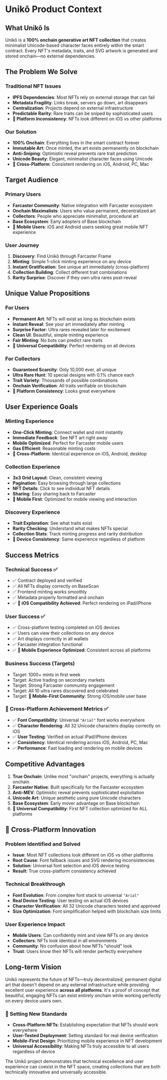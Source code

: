 # Unikō Product Context

## What Unikō Is
Unikō is a **100% onchain generative art NFT collection** that creates minimalist Unicode-based character faces entirely within the smart contract. Every NFT's metadata, traits, and SVG artwork is generated and stored onchain—no external dependencies.

## The Problem We Solve

### Traditional NFT Issues
- **IPFS Dependencies**: Most NFTs rely on external storage that can fail
- **Metadata Fragility**: Links break, servers go down, art disappears
- **Centralization**: Projects depend on external infrastructure
- **Predictable Rarity**: Rare traits can be sniped by sophisticated users
- **🍎 Platform Inconsistency**: NFTs look different on iOS vs other platforms

### Our Solution
- **100% Onchain**: Everything lives in the smart contract forever
- **Immutable Art**: Once minted, the art exists permanently on blockchain
- **Anti-Sniping**: Optimistic reveal prevents rare trait prediction
- **Unicode Beauty**: Elegant, minimalist character faces using Unicode
- **🍎 Cross-Platform**: Consistent rendering on iOS, Android, PC, Mac

## Target Audience

### Primary Users
- **Farcaster Community**: Native integration with Farcaster ecosystem
- **Onchain Maximalists**: Users who value permanent, decentralized art
- **Collectors**: People who appreciate minimalist, procedural art
- **Base Ecosystem**: Early adopters of Base blockchain
- **🍎 Mobile Users**: iOS and Android users seeking great mobile NFT experience

### User Journey
1. **Discovery**: Find Unikō through Farcaster Frame
2. **Minting**: Simple 1-click minting experience on any device
3. **Instant Gratification**: See unique art immediately (cross-platform)
4. **Collection Building**: Collect different trait combinations
5. **Rarity Surprise**: Discover if they own ultra rares post-reveal

## Unique Value Propositions

### For Users
- **Permanent Art**: NFTs will exist as long as blockchain exists
- **Instant Reveal**: See your art immediately after minting
- **Surprise Factor**: Ultra rares revealed later for excitement
- **Clean UI**: Beautiful, simple minting experience
- **Fair Minting**: No bots can predict rare traits
- **🍎 Universal Compatibility**: Perfect rendering on all devices

### For Collectors
- **Guaranteed Scarcity**: Only 10,000 ever, all unique
- **Ultra Rare Hunt**: 10 special designs with 0.1% chance each
- **Trait Variety**: Thousands of possible combinations
- **Onchain Verification**: All traits verifiable on blockchain
- **🍎 Platform Consistency**: Looks great everywhere

## User Experience Goals

### Minting Experience
- **One-Click Minting**: Connect wallet and mint instantly
- **Immediate Feedback**: See NFT art right away
- **Mobile Optimized**: Perfect for Farcaster mobile users
- **Gas Efficient**: Reasonable minting costs
- **🍎 Cross-Platform**: Identical experience on iOS, Android, desktop

### Collection Experience
- **3x3 Grid Layout**: Clean, consistent viewing
- **Pagination**: Easy browsing through large collections
- **NFT Details**: Click to see individual NFT details
- **Sharing**: Easy sharing back to Farcaster
- **🍎 Mobile First**: Optimized for mobile viewing and interaction

### Discovery Experience
- **Trait Exploration**: See what traits exist
- **Rarity Checking**: Understand what makes NFTs special
- **Collection Stats**: Track minting progress and rarity distribution
- **🍎 Device Consistency**: Same experience regardless of platform

## Success Metrics

### Technical Success ✅
- ✅ Contract deployed and verified
- ✅ All NFTs display correctly on BaseScan
- ✅ Frontend minting works smoothly
- ✅ Metadata properly formatted and onchain
- ✅ **🍎 iOS Compatibility Achieved**: Perfect rendering on iPad/iPhone

### User Success ✅
- ✅ Cross-platform testing completed on iOS devices
- ✅ Users can view their collections on any device
- ✅ Art displays correctly in all wallets
- ✅ Farcaster integration functional
- ✅ **🍎 Mobile Experience Optimized**: Consistent across all platforms

### Business Success (Targets)
- Target: 1000+ mints in first week
- Target: Active trading on secondary markets
- Target: Strong Farcaster community engagement
- Target: All 10 ultra rares discovered and celebrated
- Target: **🍎 Mobile-First Community**: Strong iOS/mobile user base

### **🍎 Cross-Platform Achievement Metrics ✅**
- ✅ **Font Compatibility**: Universal `"Arial"` font works everywhere
- ✅ **Character Rendering**: All 32 Unicode characters display correctly on iOS
- ✅ **User Testing**: Verified on actual iPad/iPhone devices
- ✅ **Consistency**: Identical rendering across iOS, Android, PC, Mac
- ✅ **Performance**: Fast loading and rendering on mobile devices

## Competitive Advantages

1. **True Onchain**: Unlike most "onchain" projects, everything is actually onchain
2. **Farcaster Native**: Built specifically for the Farcaster ecosystem
3. **Anti-MEV**: Optimistic reveal prevents sophisticated exploitation
4. **Unicode Art**: Unique aesthetic using pure Unicode characters
5. **Base Ecosystem**: Early mover advantage on Base blockchain
6. **🍎 Universal Compatibility**: First NFT collection optimized for ALL platforms

## **🍎 Cross-Platform Innovation**

### Problem Identified and Solved
- **Issue**: Most NFT collections look different on iOS vs other platforms
- **Root Cause**: Font fallback issues and SVG rendering inconsistencies
- **Solution**: Universal font selection and iOS device testing
- **Result**: True cross-platform consistency achieved

### Technical Breakthrough
- **Font Evolution**: From complex font stack to universal `"Arial"`
- **Real Device Testing**: User testing on actual iOS devices
- **Character Verification**: All 32 Unicode characters tested and approved
- **Size Optimization**: Font simplification helped with blockchain size limits

### User Experience Impact
- **Mobile Users**: Can confidently mint and view NFTs on any device
- **Collectors**: NFTs look identical in all environments
- **Community**: No confusion about how NFTs "should" look
- **Trust**: Users know their NFTs will render perfectly everywhere

## Long-term Vision

Unikō represents the future of NFTs—truly decentralized, permanent digital art that doesn't depend on any external infrastructure while providing excellent user experience **across all platforms**. It's a proof of concept that beautiful, engaging NFTs can exist entirely onchain while working perfectly on every device users own.

### **🍎 Setting New Standards**
- **Cross-Platform NFTs**: Establishing expectation that NFTs should work everywhere
- **User-Tested Deployment**: Setting standard for real device verification
- **Mobile-First Design**: Prioritizing mobile experience in NFT development
- **Universal Accessibility**: Making NFTs truly accessible to all users regardless of device

The Unikō project demonstrates that technical excellence and user experience can coexist in the NFT space, creating collections that are both technically innovative and universally accessible. 